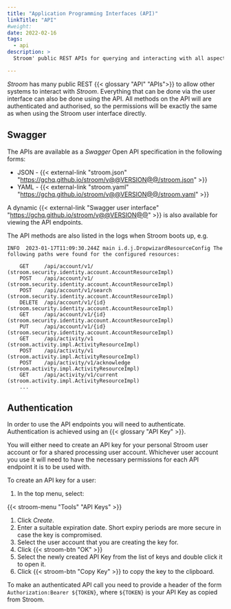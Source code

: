 ```yaml
---
title: "Application Programming Interfaces (API)"
linkTitle: "API"
#weight:
date: 2022-02-16
tags:
  - api
description: >
  Stroom' public REST APIs for querying and interacting with all aspects of Stroom.

---
```


_Stroom_ has many public REST {{< glossary "API" "APIs">}} to allow other systems to interact with _Stroom_.
Everything that can be done via the user interface can also be done using the API.
All methods on the API will are authenticated and authorised, so the permissions will be exactly the same as when using the Stroom user interface directly.


## Swagger

The APIs are available as a _Swagger_ Open API specification in the following forms:

* JSON - {{< external-link "stroom.json" "https://gchq.github.io/stroom/v@@VERSION@@/stroom.json" >}} 
* YAML - {{< external-link "stroom.yaml" "https://gchq.github.io/stroom/v@@VERSION@@/stroom.yaml" >}}

A dynamic {{< external-link "Swagger user interface" "https://gchq.github.io/stroom/v@@VERSION@@" >}} is also available for viewing the API endpoints.

The API methods are also listed in the logs when Stroom boots up, e.g. 

```text
INFO  2023-01-17T11:09:30.244Z main i.d.j.DropwizardResourceConfig The following paths were found for the configured resources:

    GET     /api/account/v1/ (stroom.security.identity.account.AccountResourceImpl)
    POST    /api/account/v1/ (stroom.security.identity.account.AccountResourceImpl)
    POST    /api/account/v1/search (stroom.security.identity.account.AccountResourceImpl)
    DELETE  /api/account/v1/{id} (stroom.security.identity.account.AccountResourceImpl)
    GET     /api/account/v1/{id} (stroom.security.identity.account.AccountResourceImpl)
    PUT     /api/account/v1/{id} (stroom.security.identity.account.AccountResourceImpl)
    GET     /api/activity/v1 (stroom.activity.impl.ActivityResourceImpl)
    POST    /api/activity/v1 (stroom.activity.impl.ActivityResourceImpl)
    POST    /api/activity/v1/acknowledge (stroom.activity.impl.ActivityResourceImpl)
    GET     /api/activity/v1/current (stroom.activity.impl.ActivityResourceImpl)
    ...
```


## Authentication

In order to use the API endpoints you will need to authenticate.
Authentication is achieved using an {{< glossary "API Key" >}}.

You will either need to create an API key for your personal Stroom user account or for a shared processing user account.
Whichever user account you use it will need to have the necessary permissions for each API endpoint it is to be used with.


To create an API key for a user:
1. In the top menu, select:

{{< stroom-menu "Tools" "API Keys" >}}</br>

1. Click _Create_.
1. Enter a suitable expiration date.
   Short expiry periods are more secure in case the key is compromised.
1. Select the user account that you are creating the key for.
1. Click {{< stroom-btn "OK" >}}
1. Select the newly created API Key from the list of keys and double click it to open it.
1. Click {{< stroom-btn "Copy Key" >}} to copy the key to the clipboard.

To make an authenticated API call you need to provide a header of the form `Authorization:Bearer ${TOKEN}`, where `${TOKEN}` is your API Key as copied from Stroom.


